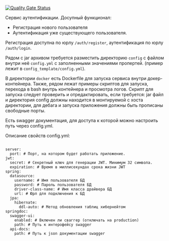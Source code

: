 [![Quality Gate Status](https://sonarcloud.io/api/project_badges/measure?project=barilo-egor_auth&metric=alert_status)](https://sonarcloud.io/summary/new_code?id=barilo-egor_auth)

Сервис аутентификации. Досупный функционал:
- Регистрация нового пользователя
- Аутентификация уже существующего пользователя.

Регистрация доступна по юрлу <code>/auth/register</code>, аутентификация по юрлу <code>/auth/login</code>.

Рядом с jar архивом требуется разместить директорию <code>config</code> с файлом внутри неё <code>config.yml</code> с заполненными значениями пропертей. (пример лежит в <code>config_template/config.yml</code>).

В директории <code>docker</code> есть Dockerfile для запуска сервиса внутри докер-контейнера. Также, рядом лежат примеры скриптов для запуска, перехода в bash внутрь контейнера и просмотра логов.
Скрипт для запуска следует проверить и отредактировать, если требуется: jar файл и директория config должны находится в монтируемой с хоста директории, для дебага и запуска приложения должны быть прописаны свободные порты.

Есть swagger документация, для доступа к которой можно настроить путь через config.yml.

Описание свойств config.yml:
<pre>
<code>
server:
  port: # Порт, на котором будет работать приложение.
jwt:
  secret: # Секретный ключ для генерации JWT. Минимум 32 символа.
  expiration: # Время в миллисекундах срока жизни JWT
spring:
  datasource:
    username: # Имя пользователя БД
    password: # Пароль пользователя БД
    driver-class-name: # Имя класса драйвера БД
    url: # Юрл для подключения к БД
  jpa:
    hibernate:
      ddl-auto: # Метод обновления таблиц хибернейтом
springdoc:
  swagger-ui:
    enabled: # Включен ли сваггер (отключать на production)
    path: # Путь к интерофейсу swagger
  api-docs:
    path: # Путь к json документации swagger
</code>
</pre>
